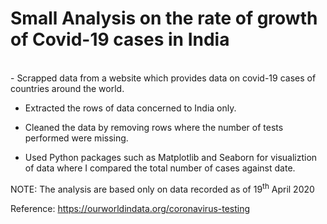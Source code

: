 # Small Analysis on the rate of growth of Covid-19 cases in India
<br>
- Scrapped data from a website which provides data on covid-19 cases of countries around the world.

- Extracted the rows of data concerned to India only.

- Cleaned the data by removing rows where the number of tests performed were missing.

- Used Python packages such as Matplotlib and Seaborn for visualiztion of data where I compared the total number of cases against date.

NOTE: The analysis are based only on data recorded as of 19<sup>th</sup> April 2020

Reference: https://ourworldindata.org/coronavirus-testing
